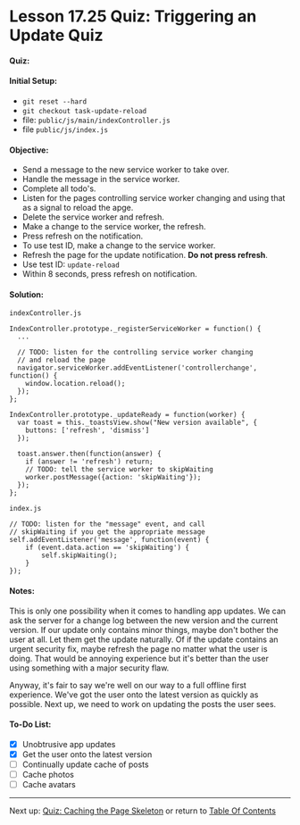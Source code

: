 # Lesson 17.25 Quiz: Triggering an Update Quiz

#### Quiz:


#### Initial Setup:
- `git reset --hard`
- `git checkout task-update-reload`
- file: `public/js/main/indexController.js`
- file `public/js/index.js`

#### Objective: 
- Send a message to the new service worker to take over.
- Handle the message in the service worker.
- Complete all todo's.
- Listen for the pages controlling service worker changing and using that as a signal to reload the apge.
- Delete the service worker and refresh.
- Make a change to the service worker, the refresh.
- Press refresh on the notification.
- To use test ID, make a change to the service worker.
- Refresh the page for the update notification. **Do not press refresh**.
- Use test ID: `update-reload`
- Within 8 seconds, press refresh on notification.

#### Solution:
`indexController.js`
```
IndexController.prototype._registerServiceWorker = function() {
  ...

  // TODO: listen for the controlling service worker changing
  // and reload the page
  navigator.serviceWorker.addEventListener('controllerchange', function() {
    window.location.reload();
  });
};

IndexController.prototype._updateReady = function(worker) {
  var toast = this._toastsView.show("New version available", {
    buttons: ['refresh', 'dismiss']
  });

  toast.answer.then(function(answer) {
    if (answer != 'refresh') return;
    // TODO: tell the service worker to skipWaiting
    worker.postMessage({action: 'skipWaiting'});
  });
};
```

`index.js`
```
// TODO: listen for the "message" event, and call
// skipWaiting if you get the appropriate message
self.addEventListener('message', function(event) {
	if (event.data.action == 'skipWaiting') {
		self.skipWaiting();
	}
});
```

#### Notes:
This is only one possibility when it comes to handling app updates. We can ask the server for a change log between the new version and the current version. If our update only contains minor things, maybe don't bother the user at all. Let them get the update naturally. Of if the update contains an urgent security fix, maybe refresh the page no matter what the user is doing. That would be annoying experience but it's better than the user using something with a major security flaw.

Anyway, it's fair to say we're well on our way to a full offline first experience. We've got the user onto the latest version as quickly as possible. Next up, we need to work on updating the posts the user sees.

#### To-Do List:
- [X] Unobtrusive app updates
- [X] Get the user onto the latest version
- [ ] Continually update cache of posts
- [ ] Cache photos
- [ ] Cache avatars

- - -
Next up: [Quiz: Caching the Page Skeleton](ND024_Part2_Lesson17_26.md) or return to [Table Of Contents](./ND024_TableOfContents.md)
